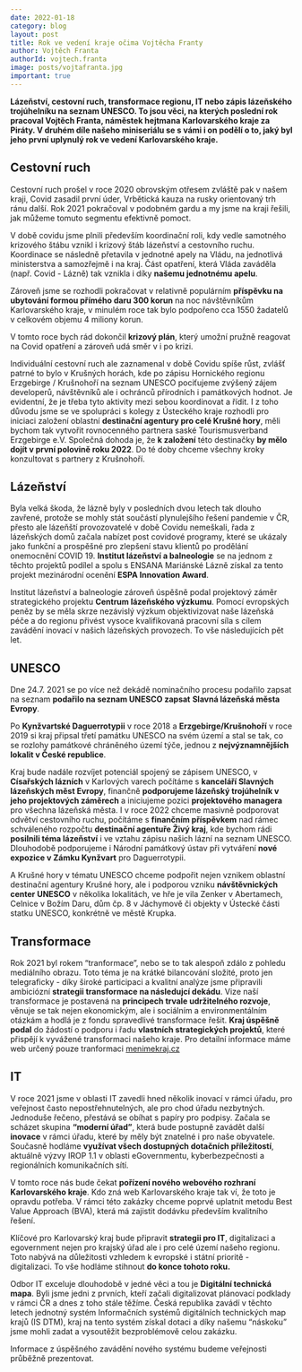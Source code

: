 ```yaml
---
date: 2022-01-18
category: blog
layout: post
title: Rok ve vedení kraje očima Vojtěcha Franty
author: Vojtěch Franta
authorId: vojtech.franta
image: posts/vojtafranta.jpg
important: true
---
```

**Lázeňství, cestovní ruch, transformace regionu, IT nebo zápis lázeňského trojúhelníku na seznam UNESCO. To jsou věci, na kterých poslední rok pracoval Vojtěch Franta, náměstek hejtmana Karlovarského kraje za Piráty. V druhém díle našeho miniseriálu se s vámi i on podělí o to, jaký byl jeho první uplynulý rok ve vedení Karlovarského kraje.**

## Cestovní ruch

Cestovní ruch prošel v roce 2020 obrovským otřesem zvláště pak v našem kraji, Covid zasadil první úder, Vrbětická kauza na rusky orientovaný trh ránu další. Rok 2021 pokračoval v podobném gardu a my jsme na kraji řešili, jak můžeme tomuto segmentu efektivně pomoct.

V době covidu jsme plnili především koordinační roli, kdy vedle samotného krizového štábu vznikl i krizový štáb lázeňství a cestovního ruchu. Koordinace se následně přetavila v jednotné apely na Vládu, na jednotlivá ministerstva a samozřejmě i na kraj. Část opatření, která Vláda zaváděla (např. Covid - Lázně) tak vznikla i díky **našemu jednotnému apelu**.

Zároveň jsme se rozhodli pokračovat v relativně populárním **příspěvku na ubytování formou  přímého daru 300 korun** na noc návštěvníkům Karlovarského kraje, v minulém roce tak bylo podpořeno cca 1550 žadatelů v celkovém objemu 4 miliony korun.

V tomto roce bych rád dokončil **krizový plán**, který umožní pružně reagovat na Covid opatření a zároveň udá směr v i po krizi.

Individuální cestovní ruch ale zaznamenal v době Covidu spíše růst, zvlášť patrné to bylo v Krušných horách, kde po zápisu Hornického regionu Erzgebirge / Krušnohoří na seznam UNESCO pociťujeme zvýšený zájem developerů, návštěvníků ale i ochránců přírodních i památkových hodnot. Je evidentní, že je třeba tyto aktivity mezi sebou koordinovat a řídit. I z toho důvodu jsme se ve spolupráci s kolegy z Ústeckého kraje rozhodli pro iniciaci založení oblastní **destinační agentury pro celé Krušné hory**, měli bychom tak vytvořit rovnocenného partnera saské Tourismusverband Erzgebirge e.V. Společná dohoda je, že   **k založení** této destinačky **by mělo dojít v první polovině roku 2022**. Do té doby chceme všechny kroky konzultovat s partnery z Krušnohoří.

## Lázeňství

Byla velká škoda, že lázně byly v posledních dvou letech tak dlouho zavřené, protože se mohly stát součástí plynulejšího řešení pandemie v ČR, přesto ale lázeňští provozovatelé v době Covidu nemeškali, řada z lázeňských domů začala nabízet post covidové programy, které se ukázaly jako funkční a prospěšné pro zlepšení stavu klientů po prodělání onemocnění COVID 19. **Institut lázeňství a balneologie** se na jednom z těchto projektů podílel a spolu s ENSANA Mariánské Lázně získal za tento projekt mezinárodní ocenění **ESPA Innovation Award**.

Institut lázeňství a balneologie zároveň úspěšně podal projektový záměr strategického projektu **Centrum lázeňského výzkumu**. Pomocí evropských peněz by se měla skrze nezávislý výzkum objektivizovat naše lázeňská péče a do regionu přivést vysoce kvalifikovaná pracovní síla s cílem zavádění inovací v našich lázeňských provozech. To vše následujících pět let.

## UNESCO

Dne 24.7. 2021 se po více než dekádě nominačního procesu podařilo zapsat na seznam **podařilo na seznam UNESCO zapsat** **Slavná lázeňská města Evropy**. 

Po **Kynžvartské Daguerrotypii** v roce 2018 a **Erzgebirge/Krušnohoří** v roce 2019 si kraj připsal třetí památku UNESCO na svém území a stal se tak, co se rozlohy památkové chráněného území týče, jednou z **nejvýznamnějších lokalit v České republice**.

Kraj bude nadále rozvíjet potenciál spojený se zápisem UNESCO, v **Císařských lázních** v Karlových varech počítáme s **kanceláří Slavných lázeňských měst Evropy**, finančně **podporujeme lázeňský trojúhelník v jeho projektových záměrech** a iniciujeme pozici **projektového managera** pro všechna lázeňská města. I v roce 2022 chceme masivně podporovat odvětví cestovního ruchu, počítáme s **finančním  příspěvkem** nad rámec schváleného rozpočtu **destinační agentuře Živý kraj**, kde bychom rádi **posilnili téma lázeňství** i ve vztahu zápisu našich lázní na seznam UNESCO. Dlouhodobě podporujeme i Národní památkový ústav při vytváření **nové expozice v Zámku Kynžvart** pro Daguerrotypii. 

A Krušné hory v tématu UNESCO chceme podpořit nejen vznikem oblastní destinační agentury Krušné hory, ale i podporou vzniku **návštěvnických center UNESCO** v několika lokalitách, ve hře je vila Zenker v Abertamech, Celnice v Božím Daru, dům čp. 8 v Jáchymově či objekty v Ústecké části statku UNESCO, konkrétně ve městě Krupka.

## Transformace

Rok 2021 byl rokem “tranformace”, nebo se to tak alespoň zdálo z pohledu mediálního obrazu. Toto téma je na krátké bilancování složité, proto jen telegraficky - díky široké participaci a kvalitní analýze jsme připravili ambiciózní **strategii transformace na následujcí dekádu**. Vize naší transformace je postavená na **principech trvale udržitelného rozvoje**, věnuje se tak nejen ekonomickým, ale i sociálním a environmentálním otázkám a hodlá je z fondu spravedlivé transformace řešit. **Kraj úspěšně podal** do žádostí o podporu i řadu **vlastních strategických projektů**, které přispějí k vyvážené transformaci našeho kraje. Pro detailní informace máme web určený pouze tranformaci [menimekraj.cz](http://menimekraj.cz)

## IT

V roce 2021 jsme v oblasti IT zavedli hned několik inovací v rámci úřadu, pro veřejnost často nepostřehnutelných, ale pro chod úřadu nezbytných. Jednoduše řečeno, přestává se obíhat s papíry pro podpisy. Začala se scházet skupina **“moderní úřad”**, která bude postupně zavádět další **inovace** v rámci úřadu, které by měly být znatelné i pro naše obyvatele. Současně hodláme **využívat všech dostupných dotačních příležitostí**, aktuálně výzvy IROP 1.1 v oblasti eGovernmentu, kyberbezpečnosti a regionálních komunikačních sítí.

V tomto roce nás bude čekat **pořízení nového webového rozhraní Karlovarského kraje**. Kdo zná web Karlovarského kraje tak ví, že toto je opravdu potřeba. V rámci této zakázky chceme poprvé uplatnit metodu Best Value Approach (BVA), která má zajistit dodávku především kvalitního řešení.

Klíčové pro Karlovarský kraj bude připravit **strategii pro IT**, digitalizaci a egovernment nejen pro krajský úřad ale i pro celé území našeho regionu. Toto nabývá na důležitosti vzhledem k evropské i státní prioritě - digitalizaci. To vše hodláme stihnout **do konce tohoto roku.**

Odbor IT exceluje dlouhodobě v jedné věci a tou je **Digitální technická mapa**. Byli jsme jedni z prvních, kteří začali digitalizovat plánovací podklady v rámci ČR a dnes z toho stále těžíme. Česká republika zavádí v těchto letech jednotný systém Informačních systémů digitálních technických map krajů (IS DTM), kraj na tento systém získal dotaci a díky našemu “náskoku” jsme mohli zadat a vysoutěžit bezproblémově celou zakázku. 

Informace z úspěšného zavádění nového systému budeme veřejnosti průběžně prezentovat.
